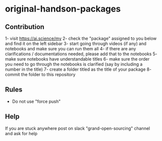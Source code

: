 # original-handson-packages

## Contribution
1- visit https://ai.science/my
2- check the "package" assigned to you below and find it on the left sidebar
3- start going through videos (if any) and notebooks and make sure you can run them all
4- if there are any clarifications / documentations needed, please add that to the notebooks
5- make sure notebooks have understandable titles
6- make sure the order you need to go through the notebooks is clarified (say by including a number in the title)
7- create a folder titled as the title of your package
8- commit the folder to this repository

## Rules
- Do not use "force push"

## Help
If you are stuck anywhere post on slack "grand-open-sourcing" channel and ask for help
